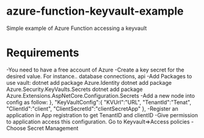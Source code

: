 # azure-function-keyvault-example
Simple example of Azure Function accessing a keyvault

# Requirements
-You need to have a free account of Azure
-Create a key secret for the desired value. For instance.. database connections, api
-Add Packages to use vault:
dotnet add package Azure.Identity
dotnet add package Azure.Security.KeyVaults.Secrets
dotnet add package Azure.Extensions.AspNetCore.Configuration.Secrets
-Add a new node into config as follow:
},
  "KeyVaultConfig":{
    "KVUrl":"URL",
    "TenantId":"Tenat",
    "ClientId":"client",
    "ClientSecretId":"clientSecretApp"
  },
-Register an application in App registration to get TenantID and clientID
-Give permission to application access this configuration.
Go to Keyvault=>Access policies
-Choose Secret Management
